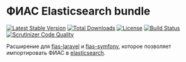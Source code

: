 ФИАС Elasticsearch bundle
=========================

[![Latest Stable Version](https://poser.pugx.org/liquetsoft/fias-elastic/v/stable.png)](https://packagist.org/packages/liquetsoft/fias-elastic)
[![Total Downloads](https://poser.pugx.org/liquetsoft/fias-elastic/downloads.png)](https://packagist.org/packages/liquetsoft/fias-elastic)
[![License](https://poser.pugx.org/liquetsoft/fias-elastic/license.svg)](https://packagist.org/packages/liquetsoft/fias-elastic)
[![Build Status](https://travis-ci.org/liquetsoft/fias-elastic.svg?branch=master)](https://travis-ci.org/liquetsoft/fias-elastic)
[![Scrutinizer Code Quality](https://scrutinizer-ci.com/g/liquetsoft/fias-elastic/badges/quality-score.png?b=master)](https://scrutinizer-ci.com/g/liquetsoft/fias-elastic/?branch=master)

Расширение для [fias-laravel](https://github.com/liquetsoft/fias-laravel) и [fias-symfony](https://github.com/liquetsoft/fias-symfony), которое позволяет импортировать ФИАС в [elasticsearch](https://www.elastic.co/).